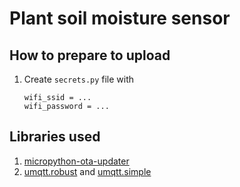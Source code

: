 # Plant soil moisture sensor

## How to prepare to upload

1. Create `secrets.py` file with
   ```
   wifi_ssid = ...
   wifi_password = ...
   ```

## Libraries used
1. [micropython-ota-updater](https://github.com/rdehuyss/micropython-ota-updater/)
1. [umqtt.robust](https://github.com/micropython/micropython-lib/tree/master/micropython/umqtt.robust/umqtt) and [umqtt.simple](https://github.com/micropython/micropython-lib/tree/master/micropython/umqtt.simple/umqtt)